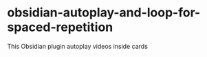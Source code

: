 # obsidian-autoplay-and-loop-for-spaced-repetition
This Obsidian plugin autoplay videos inside cards
